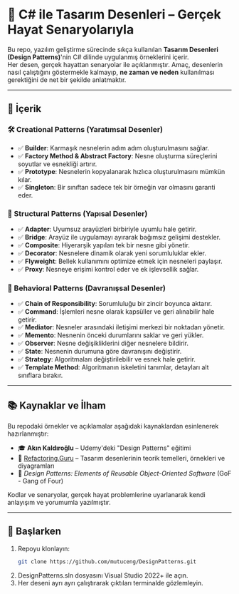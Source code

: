 # 🎯 C# ile Tasarım Desenleri – Gerçek Hayat Senaryolarıyla

Bu repo, yazılım geliştirme sürecinde sıkça kullanılan **Tasarım Desenleri (Design Patterns)**'nin C# dilinde uygulanmış örneklerini içerir.  
Her desen, gerçek hayattan senaryolar ile açıklanmıştır. Amaç, desenlerin nasıl çalıştığını göstermekle kalmayıp, **ne zaman ve neden** kullanılması gerektiğini de net bir şekilde anlatmaktır.

---

## 📑 İçerik

### 🛠️ Creational Patterns (Yaratımsal Desenler)
- ✅ **Builder**: Karmaşık nesnelerin adım adım oluşturulmasını sağlar.
- ✅ **Factory Method & Abstract Factory**: Nesne oluşturma süreçlerini soyutlar ve esnekliği artırır.
- ✅ **Prototype**: Nesnelerin kopyalanarak hızlıca oluşturulmasını mümkün kılar.
- ✅ **Singleton**: Bir sınıftan sadece tek bir örneğin var olmasını garanti eder.

### 🧩 Structural Patterns (Yapısal Desenler)
- ✅ **Adapter**: Uyumsuz arayüzleri birbiriyle uyumlu hale getirir.
- ✅ **Bridge**: Arayüz ile uygulamayı ayırarak bağımsız gelişimi destekler.
- ✅ **Composite**: Hiyerarşik yapıları tek bir nesne gibi yönetir.
- ✅ **Decorator**: Nesnelere dinamik olarak yeni sorumluluklar ekler.
- ✅ **Flyweight**: Bellek kullanımını optimize etmek için nesneleri paylaşır.
- ✅ **Proxy**: Nesneye erişimi kontrol eder ve ek işlevsellik sağlar.

### 🔁 Behavioral Patterns (Davranışsal Desenler)
- ✅ **Chain of Responsibility**: Sorumluluğu bir zincir boyunca aktarır.
- ✅ **Command**: İşlemleri nesne olarak kapsüller ve geri alınabilir hale getirir.
- ✅ **Mediator**: Nesneler arasındaki iletişimi merkezi bir noktadan yönetir.
- ✅ **Memento**: Nesnenin önceki durumlarını saklar ve geri yükler.
- ✅ **Observer**: Nesne değişikliklerini diğer nesnelere bildirir.
- ✅ **State**: Nesnenin durumuna göre davranışını değiştirir.
- ✅ **Strategy**: Algoritmaları değiştirilebilir ve esnek hale getirir.
- ✅ **Template Method**: Algoritmanın iskeletini tanımlar, detayları alt sınıflara bırakır.

---

## 📚 Kaynaklar ve İlham

Bu repodaki örnekler ve açıklamalar aşağıdaki kaynaklardan esinlenerek hazırlanmıştır:

- 🎓 **Akın Kaldıroğlu** – Udemy'deki "Design Patterns" eğitimi  
- 🧠 [Refactoring.Guru](https://refactoring.guru/design-patterns) – Tasarım desenlerinin teorik temelleri, örnekleri ve diyagramları  
- 📘 *Design Patterns: Elements of Reusable Object-Oriented Software* (GoF - Gang of Four)

Kodlar ve senaryolar, gerçek hayat problemlerine uyarlanarak kendi anlayışım ve yorumumla yazılmıştır.

---

## 🚀 Başlarken

1. Repoyu klonlayın:
   ```bash
   git clone https://github.com/mutuceng/DesignPatterns.git
2. DesignPatterns.sln dosyasını Visual Studio 2022+ ile açın.
3. Her deseni ayrı ayrı çalıştırarak çıktıları terminalde gözlemleyin.